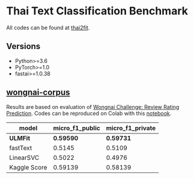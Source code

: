 # Thai Text Classification Benchmark

All codes can be found at [thai2fit](https://github.com/cstorm125/thai2fit/).

## Versions

* Python>=3.6
* PyTorch>=1.0
* fastai>=1.0.38

## [wongnai-corpus](https://github.com/wongnai/wongnai-corpus)

Results are based on evaluation of [Wongnai Challenge: Review Rating Prediction](https://www.kaggle.com/c/wongnai-challenge-review-rating-prediction/leaderboard). Codes can be reproduced on Colab with this [notebook](https://github.com/cstorm125/thai2fit/blob/master/wongnai_cls/classification.ipynb).

| model     | micro_f1_public | micro_f1_private | 
|-----------|-----------------|------------------|
| **ULMFit** | **0.59590**          | **0.59731**           |
| fastText | 0.5145          | 0.5109           |
| LinearSVC | 0.5022          | 0.4976           |
| Kaggle Score | 0.59139          | 0.58139          |
